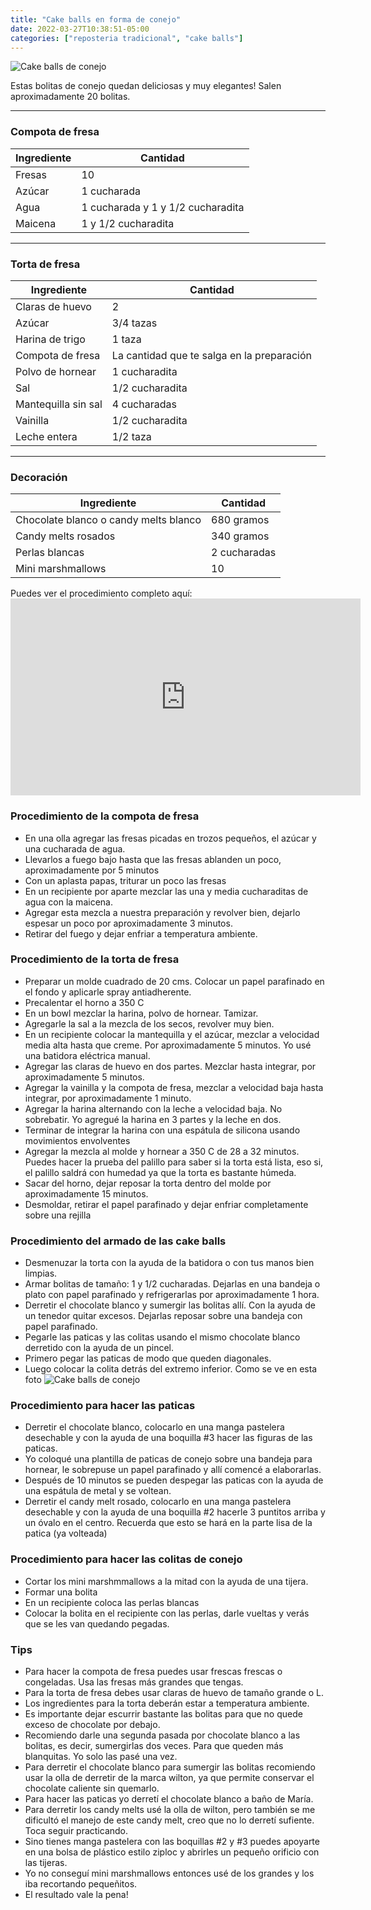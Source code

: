 ```yaml
---
title: "Cake balls en forma de conejo"
date: 2022-03-27T10:38:51-05:00
categories: ["reposteria tradicional", "cake balls"]
---
```

![Cake balls de conejo](../../images/cake_balls_conejo.jpg)

Estas bolitas de conejo quedan deliciosas y muy elegantes! Salen aproximadamente 20 bolitas.
___
### Compota de fresa 

| Ingrediente | Cantidad |
| ----------- | ----------- |
| Fresas | 10 |
| Azúcar | 1 cucharada |
| Agua | 1 cucharada y 1 y 1/2 cucharadita|
| Maicena | 1 y 1/2 cucharadita | 
___

### Torta de fresa

| Ingrediente | Cantidad |
| ----------- | ----------- |
| Claras de huevo | 2|
| Azúcar | 3/4 tazas |
| Harina de trigo | 1 taza |
| Compota de fresa | La cantidad que te salga en la preparación |
| Polvo de hornear | 1 cucharadita |
| Sal | 1/2 cucharadita |
| Mantequilla sin sal | 4 cucharadas |
| Vainilla | 1/2 cucharadita |
| Leche entera | 1/2 taza |

___

### Decoración

| Ingrediente | Cantidad |
| ----------- | ----------- |
| Chocolate blanco o candy melts blanco | 680 gramos|
| Candy melts rosados | 340 gramos |
| Perlas blancas | 2 cucharadas |
| Mini marshmallows | 10 |


Puedes ver el procedimiento completo aquí: <iframe width="560" height="315" src="https://www.youtube.com/embed/UnVCnqtvGXY" title="YouTube video player" frameborder="0" allow="accelerometer; autoplay; clipboard-write; encrypted-media; gyroscope; picture-in-picture" allowfullscreen></iframe>

### Procedimiento de la compota de fresa
- En una olla agregar las fresas picadas en trozos pequeños, el azúcar y una cucharada de agua. 
- Llevarlos a fuego bajo hasta que las fresas ablanden un poco, aproximadamente por 5 minutos
- Con un aplasta papas, triturar un poco las fresas
- En un recipiente por aparte mezclar las una y media cucharaditas de agua con la maicena.
- Agregar esta mezcla a nuestra preparación y revolver bien, dejarlo espesar un poco por aproximadamente 3 minutos.
- Retirar del fuego y dejar enfriar a temperatura ambiente.

### Procedimiento de la torta de fresa

- Preparar un molde cuadrado de 20 cms. Colocar un papel parafinado en el fondo y aplicarle spray antiadherente.
- Precalentar el horno a 350 C
- En un bowl mezclar la harina, polvo de hornear. Tamizar.
- Agregarle la sal a la mezcla de los secos, revolver muy bien.
- En un recipiente colocar la mantequilla y el azúcar, mezclar a velocidad media alta hasta que creme. Por aproximadamente 5 minutos. Yo usé una batidora eléctrica manual.
- Agregar las claras de huevo en dos partes. Mezclar hasta integrar, por aproximadamente 5 minutos. 
- Agregar la vainilla y la compota de fresa, mezclar a velocidad baja hasta integrar, por aproximadamente 1 minuto.
- Agregar la harina alternando con la leche a velocidad baja. No sobrebatir. Yo agregué la harina en 3 partes y la leche en dos. 
- Terminar de integrar la harina con una espátula de silicona usando movimientos envolventes
- Agregar la mezcla al molde y hornear a 350 C de 28 a 32 minutos. Puedes hacer la prueba del palillo para saber si la torta está lista, eso si, el palillo saldrá con humedad ya que la torta es bastante húmeda. 
- Sacar del horno, dejar reposar la torta dentro del molde por aproximadamente 15 minutos.
- Desmoldar, retirar el papel parafinado y dejar enfriar completamente sobre una rejilla

### Procedimiento del armado de las cake balls

- Desmenuzar la torta con la ayuda de la batidora o con tus manos bien limpias.
- Armar bolitas de tamaño: 1 y 1/2 cucharadas. Dejarlas en una bandeja o plato con papel parafinado y refrigerarlas por aproximadamente 1 hora.
- Derretir el chocolate blanco y sumergir las bolitas allí. Con la ayuda de un tenedor quitar excesos. Dejarlas reposar sobre una bandeja con papel parafinado. 
- Pegarle las paticas y las colitas usando el mismo chocolate blanco derretido con la ayuda de un pincel.
- Primero pegar las paticas de modo que queden diagonales. 
- Luego colocar la colita detrás del extremo inferior. Como se ve en esta foto ![Cake balls de conejo](../../images/conejo.jpg)
 

### Procedimiento para hacer las paticas

- Derretir el chocolate blanco, colocarlo en una manga pastelera desechable y con la ayuda de una boquilla #3 hacer las figuras de las paticas.
- Yo coloqué una plantilla de paticas de conejo sobre una bandeja para hornear, le sobrepuse un papel parafinado y allí comencé a elaborarlas.
- Después de 10 minutos se pueden despegar las paticas con la ayuda de una espátula de metal y se voltean. 
- Derretir el candy melt rosado, colocarlo en una manga pastelera desechable y con la ayuda de una boquilla #2 hacerle 3 puntitos arriba y un óvalo en el centro. Recuerda que esto se hará en la parte lisa de la patica (ya volteada)

### Procedimiento para hacer las colitas de conejo

- Cortar los mini marshmmallows a la mitad con la ayuda de una tijera.
- Formar una bolita
- En un recipiente coloca las perlas blancas
- Colocar la bolita en el recipiente con las perlas, darle vueltas y verás que se les van quedando pegadas. 

### Tips 
- Para hacer la compota de fresa puedes usar frescas frescas o congeladas. Usa las fresas más grandes que tengas.
- Para la torta de fresa debes usar claras de huevo de tamaño grande o L.
- Los ingredientes para la torta deberán estar a temperatura ambiente.
- Es importante dejar escurrir bastante las bolitas para que no quede exceso de chocolate por debajo.
- Recomiendo darle una segunda pasada por chocolate blanco a las bolitas, es decir, sumergirlas dos veces. Para que queden más blanquitas. Yo solo las pasé una vez.
- Para derretir el chocolate blanco para sumergir las bolitas recomiendo usar la olla de derretir de la marca wilton, ya que permite conservar el chocolate caliente sin quemarlo. 
- Para hacer las paticas yo derretí el chocolate blanco a baño de María. 
- Para derretir los candy melts usé la olla de wilton, pero también se me dificultó el manejo de este candy melt, creo que no lo derretí sufiente. Toca seguir practicando.
- Sino tienes manga pastelera con las boquillas #2 y #3 puedes apoyarte en una bolsa de plástico estilo ziploc y abrirles un pequeño orificio con las tijeras.
- Yo no conseguí mini marshmallows entonces usé de los grandes y los iba recortando pequeñitos. 
- El resultado vale la pena!
 


